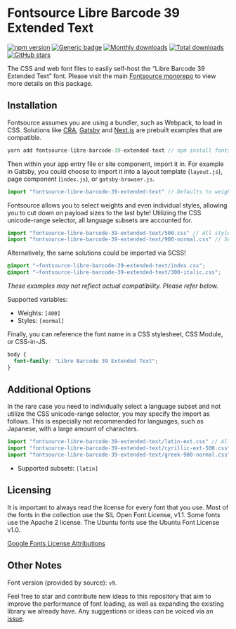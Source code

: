 # Fontsource Libre Barcode 39 Extended Text

[![npm version](https://badge.fury.io/js/fontsource-libre-barcode-39-extended-text.svg)](https://www.npmjs.com/package/fontsource-libre-barcode-39-extended-text) [![Generic badge](https://img.shields.io/badge/fontsource-passing-brightgreen)](https://github.com/fontsource/fontsource) [![Monthly downloads](https://badgen.net/npm/dm/fontsource-libre-barcode-39-extended-text)](https://github.com/fontsource/fontsource) [![Total downloads](https://badgen.net/npm/dt/fontsource-libre-barcode-39-extended-text)](https://github.com/fontsource/fontsource) [![GitHub stars](https://img.shields.io/github/stars/DecliningLotus/fontsource.svg?style=social&label=Star)](https://github.com/fontsource/fontsource/stargazers)

The CSS and web font files to easily self-host the “Libre Barcode 39 Extended Text” font. Please visit the main [Fontsource monorepo](https://github.com/fontsource/fontsource) to view more details on this package.

## Installation

Fontsource assumes you are using a bundler, such as Webpack, to load in CSS. Solutions like [CRA](https://create-react-app.dev/), [Gatsby](https://www.gatsbyjs.org/) and [Next.js](https://nextjs.org/) are prebuilt examples that are compatible.

```javascript
yarn add fontsource-libre-barcode-39-extended-text // npm install fontsource-libre-barcode-39-extended-text
```

Then within your app entry file or site component, import it in. For example in Gatsby, you could choose to import it into a layout template (`layout.js`), page component (`index.js`), or `gatsby-browser.js`.

```javascript
import "fontsource-libre-barcode-39-extended-text" // Defaults to weight 400 with all styles included.
```

Fontsource allows you to select weights and even individual styles, allowing you to cut down on payload sizes to the last byte! Utilizing the CSS unicode-range selector, all language subsets are accounted for.

```javascript
import "fontsource-libre-barcode-39-extended-text/500.css" // All styles included.
import "fontsource-libre-barcode-39-extended-text/900-normal.css" // Select either normal or italic.
```

Alternatively, the same solutions could be imported via SCSS!

```scss
@import "~fontsource-libre-barcode-39-extended-text/index.css";
@import "~fontsource-libre-barcode-39-extended-text/300-italic.css";
```

_These examples may not reflect actual compatibility. Please refer below._

Supported variables:

- Weights: `[400]`
- Styles: `[normal]`

Finally, you can reference the font name in a CSS stylesheet, CSS Module, or CSS-in-JS.

```css
body {
  font-family: "Libre Barcode 39 Extended Text";
}
```

## Additional Options

In the rare case you need to individually select a language subset and not utilize the CSS unicode-range selector, you may specify the import as follows. This is especially not recommended for languages, such as Japanese, with a large amount of characters.

```javascript
import "fontsource-libre-barcode-39-extended-text/latin-ext.css" // All weights and styles included.
import "fontsource-libre-barcode-39-extended-text/cyrillic-ext-500.css" // All styles included.
import "fontsource-libre-barcode-39-extended-text/greek-900-normal.css" // Select either normal or italic.
```

- Supported subsets: `[latin]`

## Licensing

It is important to always read the license for every font that you use.
Most of the fonts in the collection use the SIL Open Font License, v1.1. Some fonts use the Apache 2 license. The Ubuntu fonts use the Ubuntu Font License v1.0.

[Google Fonts License Attributions](https://fonts.google.com/attribution)

## Other Notes

Font version (provided by source): `v9`.

Feel free to star and contribute new ideas to this repository that aim to improve the performance of font loading, as well as expanding the existing library we already have. Any suggestions or ideas can be voiced via an [issue](https://github.com/fontsource/fontsource/issues).
